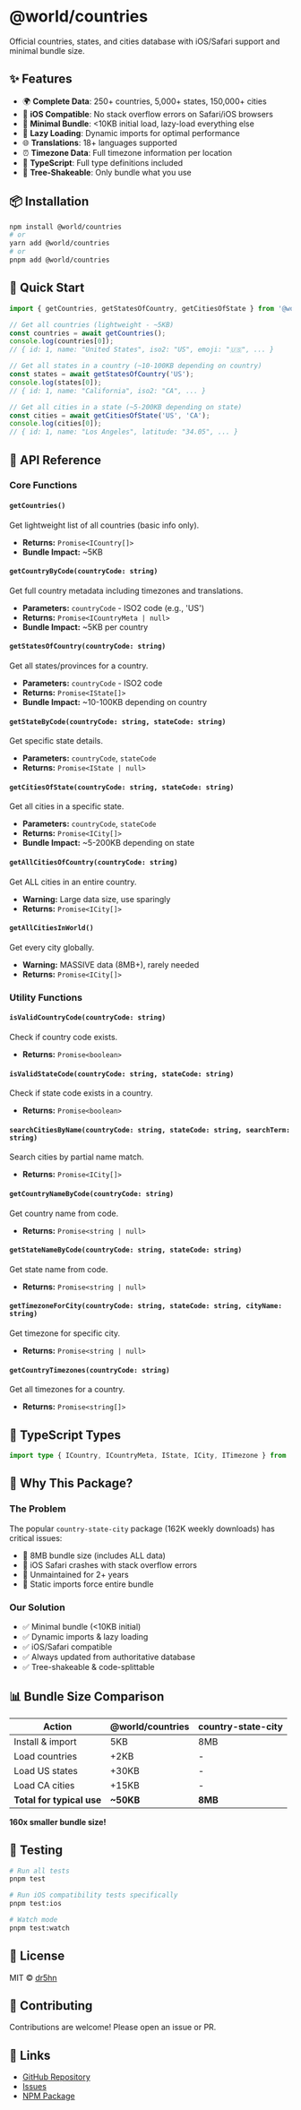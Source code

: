 # @world/countries

Official countries, states, and cities database with iOS/Safari support and minimal bundle size.

## ✨ Features

- 🌍 **Complete Data**: 250+ countries, 5,000+ states, 150,000+ cities
- 📱 **iOS Compatible**: No stack overflow errors on Safari/iOS browsers
- 🚀 **Minimal Bundle**: <10KB initial load, lazy-load everything else
- 🔄 **Lazy Loading**: Dynamic imports for optimal performance
- 🌐 **Translations**: 18+ languages supported
- ⏰ **Timezone Data**: Full timezone information per location
- 📝 **TypeScript**: Full type definitions included
- 🔧 **Tree-Shakeable**: Only bundle what you use

## 📦 Installation

```bash
npm install @world/countries
# or
yarn add @world/countries
# or
pnpm add @world/countries
```

## 🚀 Quick Start

```typescript
import { getCountries, getStatesOfCountry, getCitiesOfState } from '@world/countries';

// Get all countries (lightweight - ~5KB)
const countries = await getCountries();
console.log(countries[0]);
// { id: 1, name: "United States", iso2: "US", emoji: "🇺🇸", ... }

// Get all states in a country (~10-100KB depending on country)
const states = await getStatesOfCountry('US');
console.log(states[0]);
// { id: 1, name: "California", iso2: "CA", ... }

// Get all cities in a state (~5-200KB depending on state)
const cities = await getCitiesOfState('US', 'CA');
console.log(cities[0]);
// { id: 1, name: "Los Angeles", latitude: "34.05", ... }
```

## 📖 API Reference

### Core Functions

#### `getCountries()`
Get lightweight list of all countries (basic info only).
- **Returns:** `Promise<ICountry[]>`
- **Bundle Impact:** ~5KB

#### `getCountryByCode(countryCode: string)`
Get full country metadata including timezones and translations.
- **Parameters:** `countryCode` - ISO2 code (e.g., 'US')
- **Returns:** `Promise<ICountryMeta | null>`
- **Bundle Impact:** ~5KB per country

#### `getStatesOfCountry(countryCode: string)`
Get all states/provinces for a country.
- **Parameters:** `countryCode` - ISO2 code
- **Returns:** `Promise<IState[]>`
- **Bundle Impact:** ~10-100KB depending on country

#### `getStateByCode(countryCode: string, stateCode: string)`
Get specific state details.
- **Parameters:** `countryCode`, `stateCode`
- **Returns:** `Promise<IState | null>`

#### `getCitiesOfState(countryCode: string, stateCode: string)`
Get all cities in a specific state.
- **Parameters:** `countryCode`, `stateCode`
- **Returns:** `Promise<ICity[]>`
- **Bundle Impact:** ~5-200KB depending on state

#### `getAllCitiesOfCountry(countryCode: string)`
Get ALL cities in an entire country.
- **Warning:** Large data size, use sparingly
- **Returns:** `Promise<ICity[]>`

#### `getAllCitiesInWorld()`
Get every city globally.
- **Warning:** MASSIVE data (8MB+), rarely needed
- **Returns:** `Promise<ICity[]>`

### Utility Functions

#### `isValidCountryCode(countryCode: string)`
Check if country code exists.
- **Returns:** `Promise<boolean>`

#### `isValidStateCode(countryCode: string, stateCode: string)`
Check if state code exists in a country.
- **Returns:** `Promise<boolean>`

#### `searchCitiesByName(countryCode: string, stateCode: string, searchTerm: string)`
Search cities by partial name match.
- **Returns:** `Promise<ICity[]>`

#### `getCountryNameByCode(countryCode: string)`
Get country name from code.
- **Returns:** `Promise<string | null>`

#### `getStateNameByCode(countryCode: string, stateCode: string)`
Get state name from code.
- **Returns:** `Promise<string | null>`

#### `getTimezoneForCity(countryCode: string, stateCode: string, cityName: string)`
Get timezone for specific city.
- **Returns:** `Promise<string | null>`

#### `getCountryTimezones(countryCode: string)`
Get all timezones for a country.
- **Returns:** `Promise<string[]>`

## 🔧 TypeScript Types

```typescript
import type { ICountry, ICountryMeta, IState, ICity, ITimezone } from '@world/countries';
```

## 🎯 Why This Package?

### The Problem
The popular `country-state-city` package (162K weekly downloads) has critical issues:
- 🔴 8MB bundle size (includes ALL data)
- 🔴 iOS Safari crashes with stack overflow errors
- 🔴 Unmaintained for 2+ years
- 🔴 Static imports force entire bundle

### Our Solution
- ✅ Minimal bundle (<10KB initial)
- ✅ Dynamic imports & lazy loading
- ✅ iOS/Safari compatible
- ✅ Always updated from authoritative database
- ✅ Tree-shakeable & code-splittable

## 📊 Bundle Size Comparison

| Action | @world/countries | country-state-city |
|--------|------------------|-------------------|
| Install & import | 5KB | 8MB |
| Load countries | +2KB | - |
| Load US states | +30KB | - |
| Load CA cities | +15KB | - |
| **Total for typical use** | **~50KB** | **8MB** |

**160x smaller bundle size!**

## 🧪 Testing

```bash
# Run all tests
pnpm test

# Run iOS compatibility tests specifically
pnpm test:ios

# Watch mode
pnpm test:watch
```

## 📄 License

MIT © [dr5hn](https://github.com/dr5hn)

## 🤝 Contributing

Contributions are welcome! Please open an issue or PR.

## 🔗 Links

- [GitHub Repository](https://github.com/dr5hn/world)
- [Issues](https://github.com/dr5hn/world/issues)
- [NPM Package](https://www.npmjs.com/package/@world/countries)
